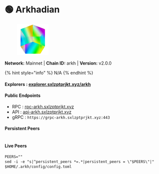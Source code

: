 # 🟢 Arkhadian

<figure><img src="../../.gitbook/assets/arkh.png" alt=""><figcaption></figcaption></figure>

**Network:** Mainnet | **Chain ID:** arkh | **Version:** v2.0.0

{% hint style="info" %}
N/A
{% endhint %}

#### **Explorers** : [explorer.sxlzptprjkt.xyz/arkh](https://explorer.sxlzptprjkt.xyz/arkh)

#### **Public Endpoints**

* RPC : [rpc-arkh.sxlzptprjkt.xyz](https://rpc-arkh.sxlzptprjkt.xyz)
* API : [api-arkh.sxlzptprjkt.xyz](https://api-arkh.sxlzptprjkt.xyz)
* gRPC : `https://grpc-arkh.sxlzptprjkt.xyz:443`

#### **Persistent Peers**
```

```

#### **Live Peers**
```
PEERS=""
sed -i -e "s|^persistent_peers *=.*|persistent_peers = \"$PEERS\"|" $HOME/.arkh/config/config.toml
```
